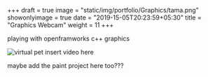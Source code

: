 +++
draft = true
image = "static/img/portfolio/Graphics/tama.png"
showonlyimage = true
date = "2019-15-05T20:23:59+05:30"
title = "Graphics Webcam"
weight = 11
+++

playing with openframworks c++ graphics
<!--more-->

![virtual pet][1]
insert video here

maybe add the paint project here too???

[1]: /static/img/portfolio/Graphics/tama.png
